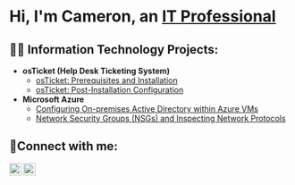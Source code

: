 <h1>Hi, I'm Cameron, an <a href="https://linkedin.com/in/cameron-spence-23932b267">IT Professional</a></h1>

<h2>👨‍💻 Information Technology Projects:</h2>

- <b>osTicket (Help Desk Ticketing System)</b>
  - [osTicket: Prerequisites and Installation](https://github.com/CamSpence/osticket-prereqs)
  - [osTicket: Post-Installation Configuration](https://github.com/CamSpence/post-install-config)
- <b>Microsoft Azure</b>
  - [Configuring On-premises Active Directory within Azure VMs](https://github.com/CamSpence/configure-ad)
  - [Network Security Groups (NSGs) and Inspecting Network Protocols](https://github.com/CamSpence/azure-network-protocols)

<h2>🤳Connect with me:</h2>

[<img align="left" alt="Josh | Twitter" width="22px" src="https://cdn.jsdelivr.net/npm/simple-icons@v3/icons/twitter.svg" />][twitter]
[<img align="left" alt="Josh | LinkedIn" width="22px" src="https://cdn.jsdelivr.net/npm/simple-icons@v3/icons/linkedin.svg" />][linkedin]

[twitter]: https://x.com/CameronSpence94
[linkedin]: https://linkedin.com/in/cameron-spence-23932b267
